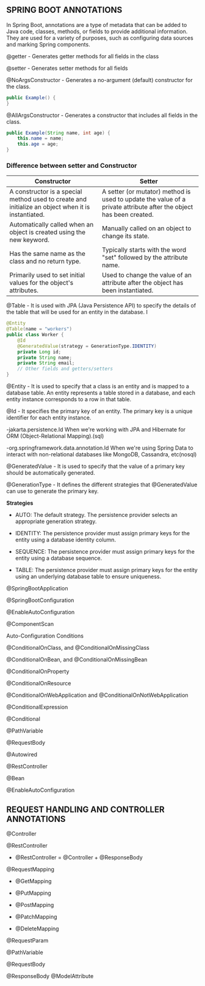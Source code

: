 ## SPRING BOOT ANNOTATIONS

In Spring Boot, annotations are a type of metadata that can be added to Java code, classes, methods, or fields to provide additional information.
They are used for a variety of purposes, such as configuring data sources and marking Spring components.


@getter -  Generates getter methods for all fields in the class 

@setter -  Generates setter methods for all fields

@NoArgsConstructor - Generates a no-argument (default) constructor for the class.

```java
public Example() {
}

```

@AllArgsConstructor - Generates a constructor that includes all fields in the class.

```java
public Example(String name, int age) {
    this.name = name;
    this.age = age;
}

```

### Difference between setter and Constructor

|Constructor   | Setter           |
--------------- | -------------
A constructor is a special method used to create and initialize an object when it is instantiated. | A setter (or mutator) method is used to update the value of a private attribute after the object has been created.
Automatically called when an object is created using the new keyword.| Manually called on an object to change its state.
Has the same name as the class and no return type. | Typically starts with the word "set" followed by the attribute name.
Primarily used to set initial values for the object's attributes. |  Used to change the value of an attribute after the object has been instantiated.



@Table -  It is used with JPA (Java Persistence API) to specify the details of the table that will be used for an entity in the database. I

```java
@Entity
@Table(name = "workers")
public class Worker {
    @Id
    @GeneratedValue(strategy = GenerationType.IDENTITY)
    private Long id;
    private String name;
    private String email;
    // Other fields and getters/setters
}

```

@Entity - It  is used to specify that a class is an entity and is mapped to a database table. An entity represents a table stored in a database, and each entity instance corresponds to a row in that table.

@Id - It  specifies the primary key of an entity. The primary key is a unique identifier for each entity instance.

  -jakarta.persistence.Id
   When we're working with JPA and Hibernate for ORM (Object-Relational Mapping).(sql)
   
  -org.springframework.data.annotation.Id
   When we're using Spring Data to interact with non-relational databases like MongoDB, Cassandra, etc(nosql)

@GeneratedValue - It is used to specify that the value of a primary key should be automatically generated. 

@GenerationType - It defines the different strategies that @GeneratedValue can use to generate the primary key.

**Strategies**

- AUTO: The default strategy. The persistence provider selects an appropriate generation strategy.

- IDENTITY: The persistence provider must assign primary keys for the entity using a database identity column.

- SEQUENCE: The persistence provider must assign primary keys for the entity using a database sequence.

- TABLE: The persistence provider must assign primary keys for the entity using an underlying database table to ensure uniqueness.

  
@SpringBootApplication

@SpringBootConfiguration

@EnableAutoConfiguration

@ComponentScan

Auto-Configuration Conditions

  @ConditionalOnClass, and @ConditionalOnMissingClass
  
  @ConditionalOnBean, and @ConditionalOnMissingBean
  
  @ConditionalOnProperty
  
  @ConditionalOnResource
  
  @ConditionalOnWebApplication and @ConditionalOnNotWebApplication
  
  @ConditionalExpression
  
  @Conditional


@PathVariable

@RequestBody

@Autowired

@RestController

@Bean

@EnableAutoConfiguration

## REQUEST HANDLING AND CONTROLLER ANNOTATIONS

@Controller

@RestController
  -   @RestController = @Controller + @ResponseBody 

@RequestMapping

  -  @GetMapping

  -  @PutMapping
  
  -  @PostMapping
    
  -  @PatchMapping
    
  -  @DeleteMapping
    
@RequestParam

@PathVariable

@RequestBody






@ResponseBody
@ModelAttribute
